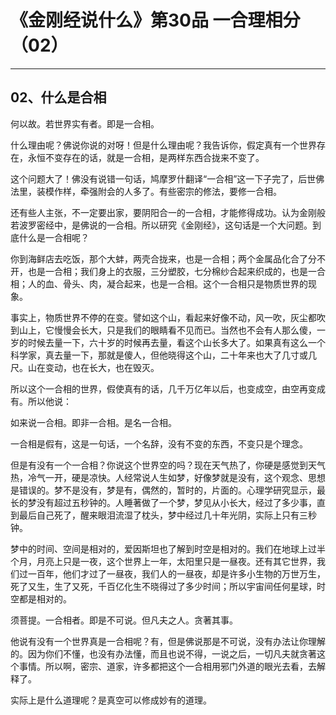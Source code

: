 # 《金刚经说什么》第30品 一合理相分（02）

------

## 02、什么是合相

何以故。若世界实有者。即是一合相。

什么理由呢？佛说你说的对呀！但是什么理由呢？我告诉你，假定真有一个世界存在，永恒不变存在的话，就是一合相，是两样东西合拢来不变了。

这个问题大了！佛没有说错一句话，鸠摩罗什翻译“一合相”这一下子完了，后世佛法里，装模作样，牵强附会的人多了。有些密宗的修法，要修一合相。

还有些人主张，不一定要出家，要阴阳合一的一合相，才能修得成功。认为金刚般若波罗密经中，是佛说的一合相。所以研究《金刚经》，这句话是一个大问题。到底什么是一合相呢？

你到海鲜店去吃饭，那个大蚌，两壳合拢来，也是一合相；两个金属品化合了分不开，也是一合相；我们身上的衣服，三分塑胶，七分棉纱合起来织成的，也是一合相；人的血、骨头、肉，凝合起来，也是一合相。这个一合相只是物质世界的现象。

事实上，物质世界不停的在变。譬如这个山，看起来好像不动，风一吹，灰尘都吹到山上，它慢慢会长大，只是我们的眼睛看不见而已。当然也不会有人那么傻，一岁的时候去量一下，六十岁的时候再去量，看这个山长多大了。如果真有这么一个科学家，真去量一下，那就是傻人，但他晓得这个山，二十年来也大了几寸或几尺。山在变动，也在长大，也在毁灭。

所以这个一合相的世界，假使真有的话，几千万亿年以后，也变成空，由空再变成有。所以他说：

如来说一合相。即非一合相。是名一合相。

一合相是假有，这是一句话，一个名辞，没有不变的东西，不变只是个理念。

但是有没有一个一合相？你说这个世界空的吗？现在天气热了，你硬是感觉到天气热，冷气一开，硬是凉快。人经常说人生如梦，好像梦就是没有，这个观念、思想是错误的。梦不是没有，梦是有，偶然的，暂时的，片面的。心理学研究显示，最长的梦没有超过五秒钟的。人睡著做了一个梦，梦见从小长大，经过了多少事，直到最后自己死了，醒来眼泪流湿了枕头，梦中经过几十年光阴，实际上只有三秒钟。

梦中的时间、空间是相对的，爱因斯坦也了解到时空是相对的。我们在地球上过半个月，月亮上只是一夜，这个世界上一年，太阳里只是一昼夜。还有其它世界，我们过一百年，他们才过了一昼夜，我们人的一昼夜，却是许多小生物的万世万生，死了又生，生了又死，千百亿化生不晓得过了多少时间；所以宇宙间任何星球，时空都是相对的。

须菩提。一合相者。即是不可说。但凡夫之人。贪著其事。

他说有没有一个世界真是一合相呢？有，但是佛说那是不可说，没有办法让你理解的。因为你们不懂，也没有办法懂，而且也说不得，一说之后，一切凡夫就贪著这个事情。所以啊，密宗、道家，许多都把这个一合相用邪门外道的眼光去看，去解释了。

实际上是什么道理呢？是真空可以修成妙有的道理。

